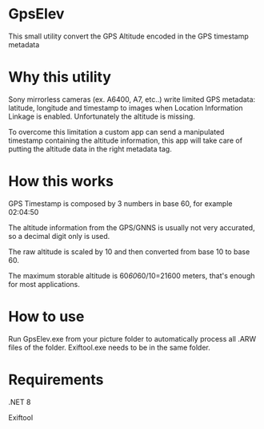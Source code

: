 # GpsElev

This small utility convert the GPS Altitude encoded in the GPS timestamp metadata

# Why this utility

Sony mirrorless cameras (ex. A6400, A7, etc..) write limited GPS metadata: latitude, longitude and timestamp to images when Location Information Linkage is enabled. Unfortunately the altitude is missing.

To overcome this limitation a custom app can send a manipulated timestamp containing the altitude information, this app will take care of putting the altitude data in the right metadata tag.

# How this works

GPS Timestamp is composed by 3 numbers in base 60, for example 02:04:50

The altitude information from the GPS/GNNS is usually not very accurated, so a decimal digit only is used.

The raw altitude is scaled by 10 and then converted from base 10 to base 60.

The maximum storable altitude is 60*60*60/10=21600 meters, that's enough for most applications.

# How to use

Run GpsElev.exe from your picture folder to automatically process all .ARW files of the folder. Exiftool.exe needs to be in the same folder.

# Requirements

.NET 8

Exiftool